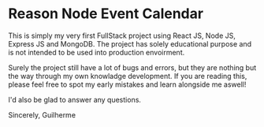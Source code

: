 # Reason Node Event Calendar

This is simply my very first FullStack project using React JS, Node JS, Express JS and MongoDB. The project has solely educational purpose and is not intended to be used into production envoirment.

Surely the project still have a lot of bugs and errors, but they are nothing but the way through my own knowladge development.
If you are reading this, please feel free to spot my early mistakes and learn alongside me aswell!

I'd also be glad to answer any questions.

Sincerely,
  Guilherme

